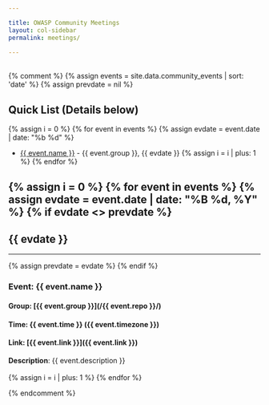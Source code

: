 ```yaml
---

title: OWASP Community Meetings
layout: col-sidebar
permalink: meetings/

---
```


<!-- 
    This information is taken from _data/community_events.json which is itself automatically generated nightly.  
    This information posted here is taken from the meetup groups for chapters and projects. 
    To have your information displayed, make sure your chapter, project, or committee:
        1.) Has an meetup group which is under the OWASP organization's meetup
        2.) Has the meetup group name in the front matter of the index.md file as meetup-group: [Group Name]
            ex.) meetup-group: OWASP-Delaware-Chapter
-->

<br>
{% comment %}
{% assign events = site.data.community_events | sort: 'date' %}
{% assign prevdate = nil %}

<!-- Index list -->

## Quick List (Details below)
{% assign i = 0 %}
{% for event in events %}
  {% assign evdate = event.date | date: "%b %d" %}
  * <a href='#{{i}}_item'>{{ event.name }}</a> - {{ event.group }}, {{ evdate }}
  {% assign i = i | plus: 1 %}
{% endfor %}

<!-- Full list -->
{% assign i = 0 %}
{% for event in events %}
{% assign evdate = event.date | date: "%B %d, %Y" %}
{% if evdate <> prevdate %}
---
## {{ evdate }}
---
{% assign prevdate = evdate %}
{% endif %}
### Event: <a name="{{ i }}_item">{{ event.name }} </a>
#### Group: [{{ event.group }}](/{{ event.repo }}/)
#### Time: {{ event.time }} ({{ event.timezone }})
#### Link: [{{ event.link }}]({{ event.link }})
<div>
<strong>Description</strong>: {{ event.description }}
</div>
<br>
  {% assign i = i | plus: 1 %}
{% endfor %}

{% endcomment %}
